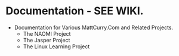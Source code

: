 # Documentation - SEE WIKI.

* Documentation for Various MattCurry.Com and Related Projects.
  * The NAOMI Project
  * The Jasper Project
  * The Linux Learning Project
